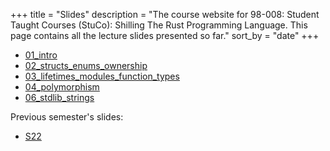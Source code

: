 +++
title = "Slides"
description = "The course website for 98-008: Student Taught Courses (StuCo): Shilling The Rust Programming Language. This page contains all the lecture slides presented so far."
sort_by = "date"
+++

* [01_intro](01_intro.pdf)
* [02_structs_enums_ownership](02_structs_enums_ownership.pdf)
* [03_lifetimes_modules_function_types](03_lifetimes_modules_function_types.pdf)
* [04_polymorphism](04_polymorphism.pdf)
* [06_stdlib_strings](06_stdlib_strings.pdf)

Previous semester's slides:
* [S22](./S22/)
